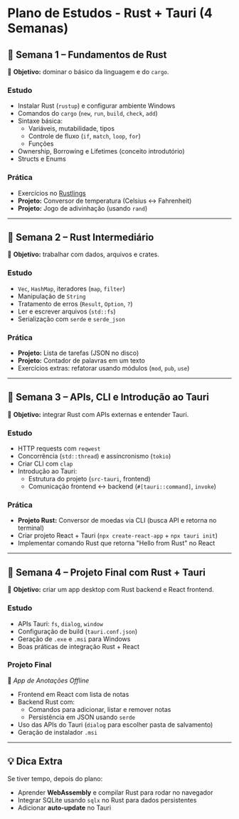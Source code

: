 
# Plano de Estudos - Rust + Tauri (4 Semanas)

## 📅 Semana 1 – Fundamentos de Rust
🎯 **Objetivo:** dominar o básico da linguagem e do `cargo`.

### Estudo
- Instalar Rust (`rustup`) e configurar ambiente Windows
- Comandos do `cargo` (`new`, `run`, `build`, `check`, `add`)
- Sintaxe básica:
  - Variáveis, mutabilidade, tipos
  - Controle de fluxo (`if`, `match`, `loop`, `for`)
  - Funções
- Ownership, Borrowing e Lifetimes (conceito introdutório)
- Structs e Enums

### Prática
- Exercícios no [Rustlings](https://github.com/rust-lang/rustlings)
- **Projeto:** Conversor de temperatura (Celsius ↔ Fahrenheit)
- **Projeto:** Jogo de adivinhação (usando `rand`)

---

## 📅 Semana 2 – Rust Intermediário
🎯 **Objetivo:** trabalhar com dados, arquivos e crates.

### Estudo
- `Vec`, `HashMap`, iteradores (`map`, `filter`)
- Manipulação de `String`
- Tratamento de erros (`Result`, `Option`, `?`)
- Ler e escrever arquivos (`std::fs`)
- Serialização com `serde` e `serde_json`

### Prática
- **Projeto:** Lista de tarefas (JSON no disco)
- **Projeto:** Contador de palavras em um texto
- Exercícios extras: refatorar usando módulos (`mod`, `pub`, `use`)

---

## 📅 Semana 3 – APIs, CLI e Introdução ao Tauri
🎯 **Objetivo:** integrar Rust com APIs externas e entender Tauri.

### Estudo
- HTTP requests com `reqwest`
- Concorrência (`std::thread`) e assíncronismo (`tokio`)
- Criar CLI com `clap`
- Introdução ao Tauri:
  - Estrutura do projeto (`src-tauri`, frontend)
  - Comunicação frontend ↔ backend (`#[tauri::command]`, `invoke`)

### Prática
- **Projeto Rust:** Conversor de moedas via CLI (busca API e retorna no terminal)
- Criar projeto React + Tauri (`npx create-react-app` + `npx tauri init`)
- Implementar comando Rust que retorna "Hello from Rust" no React

---

## 📅 Semana 4 – Projeto Final com Rust + Tauri
🎯 **Objetivo:** criar um app desktop com Rust backend e React frontend.

### Estudo
- APIs Tauri: `fs`, `dialog`, `window`
- Configuração de build (`tauri.conf.json`)
- Geração de `.exe` e `.msi` para Windows
- Boas práticas de integração Rust + React

### Projeto Final
📌 *App de Anotações Offline*
- Frontend em React com lista de notas
- Backend Rust com:
  - Comandos para adicionar, listar e remover notas
  - Persistência em JSON usando `serde`
- Uso das APIs do Tauri (`dialog` para escolher pasta de salvamento)
- Geração de instalador `.msi`

---

## 💡 Dica Extra  
Se tiver tempo, depois do plano:
- Aprender **WebAssembly** e compilar Rust para rodar no navegador
- Integrar SQLite usando `sqlx` no Rust para dados persistentes
- Adicionar **auto-update** no Tauri

